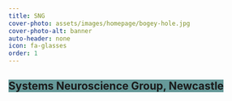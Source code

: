 ```yaml
---
title: SNG
cover-photo: assets/images/homepage/bogey-hole.jpg
cover-photo-alt: banner
auto-header: none
icon: fa-glasses
order: 1
---
```


## <span style="background-color:#669999;"> **Systems Neuroscience Group, Newcastle** </span>
